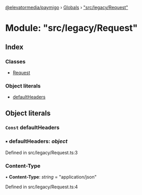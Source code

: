 [@elevatormedia/paymigo](../README.md) › [Globals](../globals.md) › ["src/legacy/Request"](_src_legacy_request_.md)

# Module: "src/legacy/Request"

## Index

### Classes

-   [Request](../classes/_src_legacy_request_.request.md)

### Object literals

-   [defaultHeaders](_src_legacy_request_.md#const-defaultheaders)

## Object literals

### `Const` defaultHeaders

### ▪ **defaultHeaders**: _object_

Defined in src/legacy/Request.ts:3

### Content-Type

• **Content-Type**: _string_ = "application/json"

Defined in src/legacy/Request.ts:4
